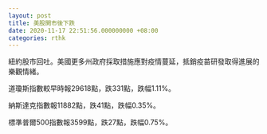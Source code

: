 ```yaml
---
layout: post
title: 美股開市後下跌
date: 2020-11-17 22:51:56.000000000 +08:00
categories: rthk
---
```


紐約股市回吐。美國更多州政府採取措施應對疫情蔓延，抵銷疫苗研發取得進展的樂觀情緒。

道瓊斯指數較早時報29618點，跌331點，跌幅1.11%。

納斯達克指數報11882點，跌41點，跌幅0.35%。

標準普爾500指數報3599點，跌27點，跌幅0.75%。
